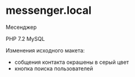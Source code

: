 # messenger.local
Месенджер

PHP 7.2 MySQL

Изменения исходного макета:
* собщения контакта окрашены в серый цвет
* кнопка поиска пользователей
